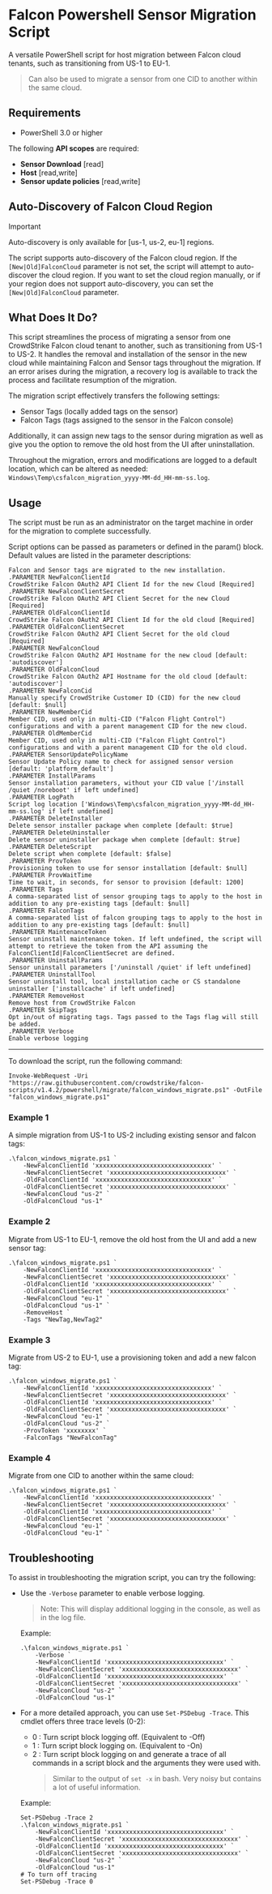# Falcon Powershell Sensor Migration Script

A versatile PowerShell script for host migration between Falcon cloud tenants, such as transitioning from US-1 to EU-1.

> Can also be used to migrate a sensor from one CID to another within the same cloud.

## Requirements

- PowerShell 3.0 or higher

The following **API scopes** are required:

- **Sensor Download** [read]
- **Host** [read,write]
- **Sensor update policies** [read,write]

## Auto-Discovery of Falcon Cloud Region

> [!IMPORTANT]
> Auto-discovery is only available for [us-1, us-2, eu-1] regions.

The script supports auto-discovery of the Falcon cloud region. If the `[New|Old]FalconCloud` parameter is not set, the script will attempt to auto-discover the cloud region. If you want to set the cloud region manually, or if your region does not support auto-discovery, you can set the `[New|Old]FalconCloud` parameter.

## What Does It Do?

This script streamlines the process of migrating a sensor from one CrowdStrike Falcon cloud tenant to another, such as transitioning from US-1 to US-2. It handles the removal and installation of the sensor in the new cloud while maintaining Falcon and Sensor tags throughout the migration. If an error arises during the migration, a recovery log is available to track the process and facilitate resumption of the migration.

The migration script effectively transfers the following settings:

- Sensor Tags (locally added tags on the sensor)
- Falcon Tags (tags assigned to the sensor in the Falcon console)

Additionally, it can assign new tags to the sensor during migration as well as give you the option to remove the old host from the UI after uninstallation.

Throughout the migration, errors and modifications are logged to a default location, which can be altered as needed: `Windows\Temp\csfalcon_migration_yyyy-MM-dd_HH-mm-ss.log`.

## Usage

The script must be run as an administrator on the target machine in order for the migration to complete
successfully.

Script options can be passed as parameters or defined in the param() block. Default values are listed in
the parameter descriptions:

```terminal
Falcon and Sensor tags are migrated to the new installation.
.PARAMETER NewFalconClientId
CrowdStrike Falcon OAuth2 API Client Id for the new Cloud [Required]
.PARAMETER NewFalconClientSecret
CrowdStrike Falcon OAuth2 API Client Secret for the new Cloud [Required]
.PARAMETER OldFalconClientId
CrowdStrike Falcon OAuth2 API Client Id for the old cloud [Required]
.PARAMETER OldFalconClientSecret
CrowdStrike Falcon OAuth2 API Client Secret for the old cloud [Required]
.PARAMETER NewFalconCloud
CrowdStrike Falcon OAuth2 API Hostname for the new cloud [default: 'autodiscover']
.PARAMETER OldFalconCloud
CrowdStrike Falcon OAuth2 API Hostname for the old cloud [default: 'autodiscover']
.PARAMETER NewFalconCid
Manually specify CrowdStrike Customer ID (CID) for the new cloud [default: $null]
.PARAMETER NewMemberCid
Member CID, used only in multi-CID ("Falcon Flight Control") configurations and with a parent management CID for the new cloud.
.PARAMETER OldMemberCid
Member CID, used only in multi-CID ("Falcon Flight Control") configurations and with a parent management CID for the old cloud.
.PARAMETER SensorUpdatePolicyName
Sensor Update Policy name to check for assigned sensor version [default: 'platform_default']
.PARAMETER InstallParams
Sensor installation parameters, without your CID value ['/install /quiet /noreboot' if left undefined]
.PARAMETER LogPath
Script log location ['Windows\Temp\csfalcon_migration_yyyy-MM-dd_HH-mm-ss.log' if left undefined]
.PARAMETER DeleteInstaller
Delete sensor installer package when complete [default: $true]
.PARAMETER DeleteUninstaller
Delete sensor uninstaller package when complete [default: $true]
.PARAMETER DeleteScript
Delete script when complete [default: $false]
.PARAMETER ProvToken
Provisioning token to use for sensor installation [default: $null]
.PARAMETER ProvWaitTime
Time to wait, in seconds, for sensor to provision [default: 1200]
.PARAMETER Tags
A comma-separated list of sensor grouping tags to apply to the host in addition to any pre-existing tags [default: $null]
.PARAMETER FalconTags
A comma-separated list of falcon grouping tags to apply to the host in addition to any pre-existing tags [default: $null]
.PARAMETER MaintenanceToken
Sensor uninstall maintenance token. If left undefined, the script will attempt to retrieve the token from the API assuming the FalconClientId|FalconClientSecret are defined.
.PARAMETER UninstallParams
Sensor uninstall parameters ['/uninstall /quiet' if left undefined]
.PARAMETER UninstallTool
Sensor uninstall tool, local installation cache or CS standalone uninstaller ['installcache' if left undefined]
.PARAMETER RemoveHost
Remove host from CrowdStrike Falcon
.PARAMETER SkipTags
Opt in/out of migrating tags. Tags passed to the Tags flag will still be added.
.PARAMETER Verbose
Enable verbose logging
```

----------

To download the script, run the following command:

```pwsh
Invoke-WebRequest -Uri "https://raw.githubusercontent.com/crowdstrike/falcon-scripts/v1.4.2/powershell/migrate/falcon_windows_migrate.ps1" -OutFile "falcon_windows_migrate.ps1"
```

### Example 1

A simple migration from US-1 to US-2 including existing sensor and falcon tags:

```pwsh
.\falcon_windows_migrate.ps1 `
    -NewFalconClientId 'xxxxxxxxxxxxxxxxxxxxxxxxxxxxxxxx' `
    -NewFalconClientSecret 'xxxxxxxxxxxxxxxxxxxxxxxxxxxxxxxx' `
    -OldFalconClientId 'xxxxxxxxxxxxxxxxxxxxxxxxxxxxxxxx' `
    -OldFalconClientSecret 'xxxxxxxxxxxxxxxxxxxxxxxxxxxxxxxx' `
    -NewFalconCloud "us-2" `
    -OldFalconCloud "us-1"
```

### Example 2

Migrate from US-1 to EU-1, remove the old host from the UI and add a new sensor tag:

```pwsh
.\falcon_windows_migrate.ps1 `
    -NewFalconClientId 'xxxxxxxxxxxxxxxxxxxxxxxxxxxxxxxx' `
    -NewFalconClientSecret 'xxxxxxxxxxxxxxxxxxxxxxxxxxxxxxxx' `
    -OldFalconClientId 'xxxxxxxxxxxxxxxxxxxxxxxxxxxxxxxx' `
    -OldFalconClientSecret 'xxxxxxxxxxxxxxxxxxxxxxxxxxxxxxxx' `
    -NewFalconCloud "eu-1" `
    -OldFalconCloud "us-1" `
    -RemoveHost `
    -Tags "NewTag,NewTag2"
```

### Example 3

Migrate from US-2 to EU-1, use a provisioning token and add a new falcon tag:

```pwsh
.\falcon_windows_migrate.ps1 `
    -NewFalconClientId 'xxxxxxxxxxxxxxxxxxxxxxxxxxxxxxxx' `
    -NewFalconClientSecret 'xxxxxxxxxxxxxxxxxxxxxxxxxxxxxxxx' `
    -OldFalconClientId 'xxxxxxxxxxxxxxxxxxxxxxxxxxxxxxxx' `
    -OldFalconClientSecret 'xxxxxxxxxxxxxxxxxxxxxxxxxxxxxxxx' `
    -NewFalconCloud "eu-1" `
    -OldFalconCloud "us-2" `
    -ProvToken 'xxxxxxxx' `
    -FalconTags "NewFalconTag"
```

### Example 4

Migrate from one CID to another within the same cloud:

```pwsh
.\falcon_windows_migrate.ps1 `
    -NewFalconClientId 'xxxxxxxxxxxxxxxxxxxxxxxxxxxxxxxx' `
    -NewFalconClientSecret 'xxxxxxxxxxxxxxxxxxxxxxxxxxxxxxxx' `
    -OldFalconClientId 'xxxxxxxxxxxxxxxxxxxxxxxxxxxxxxxx' `
    -OldFalconClientSecret 'xxxxxxxxxxxxxxxxxxxxxxxxxxxxxxxx' `
    -NewFalconCloud "eu-1" `
    -OldFalconCloud "eu-1" `
```

## Troubleshooting

To assist in troubleshooting the migration script, you can try the following:

- Use the `-Verbose` parameter to enable verbose logging.

  > Note: This will display additional logging in the console, as well as in the log file.

  Example:

    ```pwsh
    .\falcon_windows_migrate.ps1 `
        -Verbose `
        -NewFalconClientId 'xxxxxxxxxxxxxxxxxxxxxxxxxxxxxxxx' `
        -NewFalconClientSecret 'xxxxxxxxxxxxxxxxxxxxxxxxxxxxxxxx' `
        -OldFalconClientId 'xxxxxxxxxxxxxxxxxxxxxxxxxxxxxxxx' `
        -OldFalconClientSecret 'xxxxxxxxxxxxxxxxxxxxxxxxxxxxxxxx' `
        -NewFalconCloud "us-2" `
        -OldFalconCloud "us-1"
    ```

- For a more detailed approach, you can use `Set-PSDebug -Trace`. This cmdlet offers three trace levels (0-2):

  - 0 : Turn script block logging off. (Equivalent to -Off)
  - 1 : Turn script block logging on. (Equivalent to -On)
  - 2 : Turn script block logging on and generate a trace of all commands in a script block and the arguments they were used with.
    > Similar to the output of `set -x` in bash. Very noisy but contains a lot of useful information.

  Example:

    ```pwsh
    Set-PSDebug -Trace 2
    .\falcon_windows_migrate.ps1 `
        -NewFalconClientId 'xxxxxxxxxxxxxxxxxxxxxxxxxxxxxxxx' `
        -NewFalconClientSecret 'xxxxxxxxxxxxxxxxxxxxxxxxxxxxxxxx' `
        -OldFalconClientId 'xxxxxxxxxxxxxxxxxxxxxxxxxxxxxxxx' `
        -OldFalconClientSecret 'xxxxxxxxxxxxxxxxxxxxxxxxxxxxxxxx' `
        -NewFalconCloud "us-2" `
        -OldFalconCloud "us-1"
    # To turn off tracing
    Set-PSDebug -Trace 0
    ```
